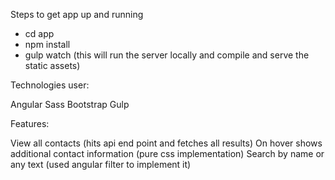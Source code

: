 Steps to get app up and running
- cd app
- npm install
- gulp watch (this will run the server locally and compile and serve the static assets)

Technologies user:

Angular
Sass
Bootstrap
Gulp

Features:

View all contacts (hits api end point and fetches all results)
On hover shows additional contact information (pure css implementation)
Search by name or any text (used angular filter to implement it)
